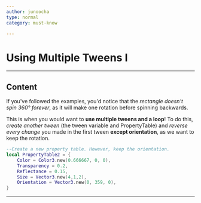 ```yaml
---
author: junoocha
type: normal
category: must-know

---
```


# Using Multiple Tweens I

---

## Content
If you've followed the examples, you'd notice that the *rectangle doesn't spin 360° forever*, as it will make one rotation before spinning backwards.

This is when you would want to **use multiple tweens and a loop**! To do this, *create another tween* (the tween variable and PropertyTable) and *reverse every change* you made in the first tween **except orientation**, as we want to keep the rotation.

```lua
--Create a new property table. However, keep the orientation.
local PropertyTable2 = {
	Color = Color3.new(0.666667, 0, 0),
	Transparency = 0.2,
	Reflectance = 0.15,
	Size = Vector3.new(4,1,2),
	Orientation = Vector3.new(0, 359, 0),
}
```
---

